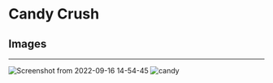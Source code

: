 # Candy Crush
## Images

***
![Screenshot from 2022-09-16 14-54-45](https://user-images.githubusercontent.com/90323797/190613484-918f6c33-8f64-4e03-a9de-8d9818cc71d2.png)
![candy](https://user-images.githubusercontent.com/90323797/190613502-94c69b9e-396d-4d4c-9035-053e39b10993.png)

